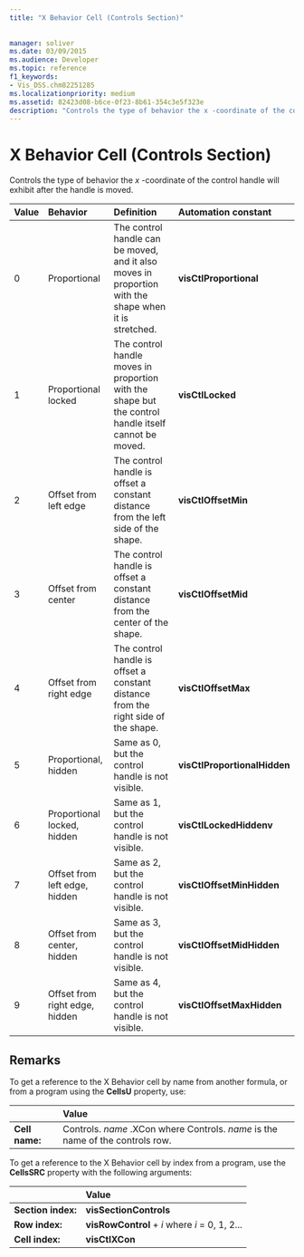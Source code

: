 ```yaml
---
title: "X Behavior Cell (Controls Section)"
 
 
manager: soliver
ms.date: 03/09/2015
ms.audience: Developer
ms.topic: reference
f1_keywords:
- Vis_DSS.chm82251285 
ms.localizationpriority: medium
ms.assetid: 82423d08-b6ce-0f23-8b61-354c3e5f323e
description: "Controls the type of behavior the x -coordinate of the control handle will exhibit after the handle is moved."
---
```


# X Behavior Cell (Controls Section)

Controls the type of behavior the  *x*  -coordinate of the control handle will exhibit after the handle is moved.
  
|**Value**|**Behavior**|**Definition**|**Automation constant**|
|:-----|:-----|:-----|:-----|
| 0  <br/> | Proportional  <br/> | The control handle can be moved, and it also moves in proportion with the shape when it is stretched. |**visCtlProportional** <br/> |
| 1  <br/> | Proportional locked  <br/> | The control handle moves in proportion with the shape but the control handle itself cannot be moved. |**visCtlLocked** <br/> |
| 2  <br/> | Offset from left edge  <br/> | The control handle is offset a constant distance from the left side of the shape. |**visCtlOffsetMin** <br/> |
| 3  <br/> | Offset from center  <br/> | The control handle is offset a constant distance from the center of the shape. |**visCtlOffsetMid** <br/> |
| 4  <br/> | Offset from right edge  <br/> | The control handle is offset a constant distance from the right side of the shape. |**visCtlOffsetMax** <br/> |
| 5  <br/> | Proportional, hidden  <br/> | Same as 0, but the control handle is not visible. |**visCtlProportionalHidden** <br/> |
| 6  <br/> | Proportional locked, hidden  <br/> | Same as 1, but the control handle is not visible. |**visCtlLockedHiddenv** <br/> |
| 7  <br/> | Offset from left edge, hidden  <br/> | Same as 2, but the control handle is not visible. |**visCtlOffsetMinHidden** <br/> |
| 8  <br/> | Offset from center, hidden  <br/> | Same as 3, but the control handle is not visible. |**visCtlOffsetMidHidden** <br/> |
| 9  <br/> | Offset from right edge, hidden  <br/> | Same as 4, but the control handle is not visible. |**visCtlOffsetMaxHidden** <br/> |

## Remarks

To get a reference to the X Behavior cell by name from another formula, or from a program using the **CellsU** property, use:
  
||Value |
|:-----|:-----|
| **Cell name:**  <br/> | Controls. *name* .XCon where Controls.  *name*  is the name of the controls row. |

To get a reference to the X Behavior cell by index from a program, use the **CellsSRC** property with the following arguments:
  
||Value |
|:-----|:-----|
| **Section index:**  <br/> |**visSectionControls** <br/> |
| **Row index:**  <br/> |**visRowControl** + *i* where *i* = 0, 1, 2... |
| **Cell index:**  <br/> |**visCtlXCon** <br/> |
